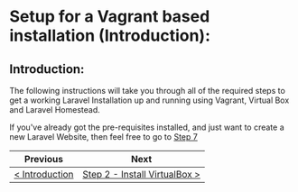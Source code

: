 # Setup for a Vagrant based installation (Introduction):

## Introduction:

The following instructions will take you through all of the required steps to get a working Laravel Installation up and running using Vagrant, Virtual Box and Laravel Homestead.

If you've already got the pre-requisites installed, and just want to create a new Laravel Website, then feel free to go to [Step 7](vagrant-7-newsite.md) 

| Previous | Next |
| -------- | ---- |
| [< Introduction](/README.md) | [Step 2 - Install VirtualBox >](vagrant-2.md) |